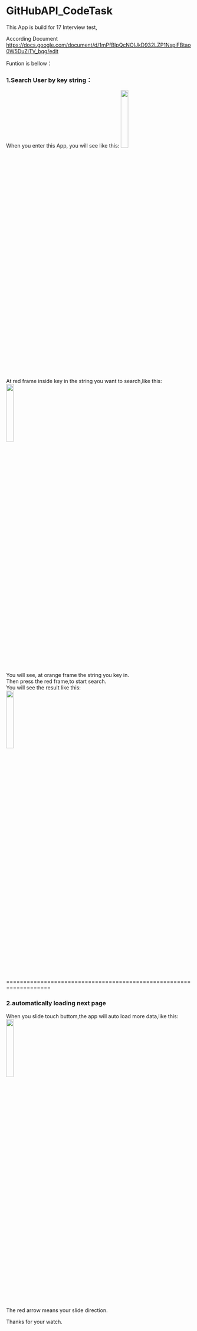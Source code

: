 # GitHubAPI_CodeTask
This App is build for 17 Interview test,

According Document https://docs.google.com/document/d/1mPfBIpQcNOIJkD932LZP1NspiFBtao0W5DuZiTV_bqg/edit

Funtion is bellow：


<h3>1.Search User by key string：</h3>
When you enter this App, you will see like this:
<image width = "20%" src = "https://github.com/HsiangxMinxHsieh/GitHubAPI_CodeTask/blob/master/readmePic/pic-07-09_13-03-28.png"/><BR>
At red frame inside key in the string you want to search,like this:<BR>
<image width = "20%" src = "https://github.com/HsiangxMinxHsieh/GitHubAPI_CodeTask/blob/master/readmePic/pic-07-09_13-07-42.png"/><BR>
You will see, at orange frame the string you key in.<BR>
Then press the red frame,to start search.<BR>
You will see the result like this:<BR>
<image width = "20%" src = "https://github.com/HsiangxMinxHsieh/GitHubAPI_CodeTask/blob/master/readmePic/pic-07-09_13-22-49.png"/><BR>
===================================================================<BR>
<h3>2.automatically loading next page<BR></h3>
When you slide touch buttom,the app will auto load more data,like this:<BR>
<image width = "20%" src = "https://github.com/HsiangxMinxHsieh/GitHubAPI_CodeTask/blob/master/readmePic/pic-07-09_13-08-36.png"/><BR>
The red arrow means your slide direction.<BR>

Thanks for your watch.

